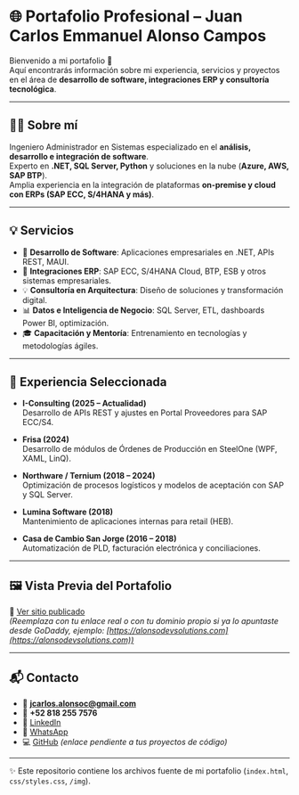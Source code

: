 # 🌐 Portafolio Profesional – Juan Carlos Emmanuel Alonso Campos

Bienvenido a mi portafolio 🚀  
Aquí encontrarás información sobre mi experiencia, servicios y proyectos en el área de **desarrollo de software, integraciones ERP y consultoría tecnológica**.

---

## 👨‍💻 Sobre mí
Ingeniero Administrador en Sistemas especializado en el **análisis, desarrollo e integración de software**.  
Experto en **.NET, SQL Server, Python** y soluciones en la nube (**Azure, AWS, SAP BTP**).  
Amplia experiencia en la integración de plataformas **on-premise y cloud con ERPs (SAP ECC, S/4HANA y más)**.  

---

## 💡 Servicios
- 🚀 **Desarrollo de Software**: Aplicaciones empresariales en .NET, APIs REST, MAUI.  
- 🔗 **Integraciones ERP**: SAP ECC, S/4HANA Cloud, BTP, ESB y otros sistemas empresariales.  
- 💡 **Consultoría en Arquitectura**: Diseño de soluciones y transformación digital.  
- 📊 **Datos e Inteligencia de Negocio**: SQL Server, ETL, dashboards Power BI, optimización.  
- 🎓 **Capacitación y Mentoría**: Entrenamiento en tecnologías y metodologías ágiles.  

---

## 📂 Experiencia Seleccionada
- **I-Consulting (2025 – Actualidad)**  
  Desarrollo de APIs REST y ajustes en Portal Proveedores para SAP ECC/S4.  

- **Frisa (2024)**  
  Desarrollo de módulos de Órdenes de Producción en SteelOne (WPF, XAML, LinQ).  

- **Northware / Ternium (2018 – 2024)**  
  Optimización de procesos logísticos y modelos de aceptación con SAP y SQL Server.  

- **Lumina Software (2018)**  
  Mantenimiento de aplicaciones internas para retail (HEB).  

- **Casa de Cambio San Jorge (2016 – 2018)**  
  Automatización de PLD, facturación electrónica y conciliaciones.  

---

## 🖼 Vista Previa del Portafolio
🔗 [Ver sitio publicado](https://TU_USUARIO.github.io/portafolio)  
*(Reemplaza con tu enlace real o con tu dominio propio si ya lo apuntaste desde GoDaddy, ejemplo: [https://alonsodevsolutions.com](https://alonsodevsolutions.com))*  

---

## 📬 Contacto
- 📧 **jcarlos.alonsoc@gmail.com**  
- 📱 **+52 818 255 7576**  
- 🔗 [LinkedIn](https://www.linkedin.com/in/jcalonso87)  
- 💬 [WhatsApp](https://wa.me/5218182557576)  
- 💻 [GitHub](#) *(enlace pendiente a tus proyectos de código)*  

---

✨ Este repositorio contiene los archivos fuente de mi portafolio (`index.html`, `css/styles.css`, `/img`).  
